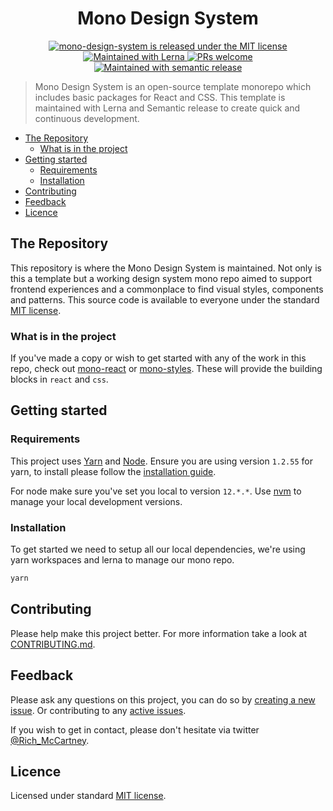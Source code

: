 <h1 align="center">
  Mono Design System
</h1>
<p align="center">
  <a href="https://github.com/richmccartney/mono-design-system/blob/main/LICENSE">
    <img src="https://img.shields.io/badge/license-MIT-green" alt="mono-design-system is released under the MIT license" />
  </a>
  <a href="https://lerna.js.org/">
    <img src="https://img.shields.io/badge/maintained%20with-lerna-cc00ff.svg" alt="Maintained with Lerna" />
  </a>
  <a href="https://github.com/richmccartney/mono-design-system/blob/main/.github/CONTRIBUTING.md">
    <img src="https://img.shields.io/badge/PRs-welcome-brightgreen.svg" alt="PRs welcome" />
  </a>
  <a href="https://github.com/semantic-release/semantic-release"><img src="https://img.shields.io/badge/%20%20%F0%9F%93%A6%F0%9F%9A%80-semantic--release-e10079.svg" alt="Maintained with semantic release"></a>
</p>

> Mono Design System is an open-source template monorepo which includes basic
> packages for React and CSS. This template is maintained with Lerna and
> Semantic release to create quick and continuous development.

<!-- START doctoc generated TOC please keep comment here to allow auto update -->
<!-- DON'T EDIT THIS SECTION, INSTEAD RE-RUN doctoc TO UPDATE -->

  - [The Repository](#the-repository)
    - [What is in the project](#what-is-in-the-project)
  - [Getting started](#getting-started)
    - [Requirements](#requirements)
    - [Installation](#installation)
  - [Contributing](#contributing)
  - [Feedback](#feedback)
  - [Licence](#licence)

<!-- END doctoc generated TOC please keep comment here to allow auto update -->

## The Repository

This repository is where the Mono Design System is maintained. Not only is this
a template but a working design system mono repo aimed to support frontend
experiences and a commonplace to find visual styles, components and patterns.
This source code is available to everyone under the standard
[MIT license](https://github.com/richmccartney/mono-design-system/blob/main/LICENSE).

### What is in the project

If you've made a copy or wish to get started with any of the work in this repo, check out [mono-react](https://github.com/richmccartney/mono-design-system/tree/main/packages/react) or [mono-styles](https://github.com/richmccartney/mono-design-system/tree/main/packages/styles). These will provide the building blocks in `react` and `css`.

## Getting started

### Requirements

This project uses [Yarn](https://yarnpkg.com/) and [Node](https://nodejs.org/en/). Ensure you are using version `1.2.55` for yarn, to install please follow the [installation guide](https://classic.yarnpkg.com/en/docs/install).

For node make sure you've set you local to version `12.*.*`. Use [nvm](https://github.com/nvm-sh/nvm) to manage your local development versions.

### Installation

To get started we need to setup all our local dependencies, we're using yarn workspaces and lerna to manage our mono repo.

```sh
yarn
```

## Contributing

Please help make this project better. For more information take a look at [CONTRIBUTING.md](https://github.com/richmccartney/mono-design-system/tree/main/CONTRIBUTING.md).

## Feedback

Please ask any questions on this project, you can do so by [creating a new issue](https://github.com/richmccartney/mono-design-system/issues/new/choose). Or contributing to any [active issues](https://github.com/richmccartney/mono-design-system/issues).

If you wish to get in contact, please don't hesitate via twitter [@Rich_McCartney](https://twitter.com/rich_mccartney).

## Licence

Licensed under standard
[MIT license](https://github.com/richmccartney/mono-design-system/blob/main/LICENSE).
